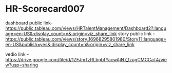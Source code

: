 # HR-Scorecard007


dashboard public link-https://public.tableau.com/views/HRTalentManagement/Dashboard2?:language=en-US&:display_count=n&:origin=viz_share_link
story public link -https://public.tableau.com/views/story_16968295801980/Story1?:language=en-US&publish=yes&:display_count=n&:origin=viz_share_link

vedio link - https://drive.google.com/file/d/1ZFJmTzRLbpbfYacwAjN7_1zugCMCCaT4/view?usp=sharing
